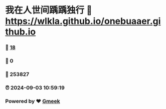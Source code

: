 # 我在人世间踽踽独行 :link: https://wlkla.github.io/onebuaaer.github.io 
### :page_facing_up: [18](https://wlkla.github.io/onebuaaer.github.io/tag.html) 
### :speech_balloon: 0 
### :hibiscus: 253827 
### :alarm_clock: 2024-09-03 10:59:19 
### Powered by :heart: [Gmeek](https://github.com/Meekdai/Gmeek)
